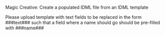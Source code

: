 Magic Creative:
Create a populated IDML file from an IDML template

Please upload template with text fields to be replaced in the form ###text### such that a field where a name should go should be pre-filled with ###name###


